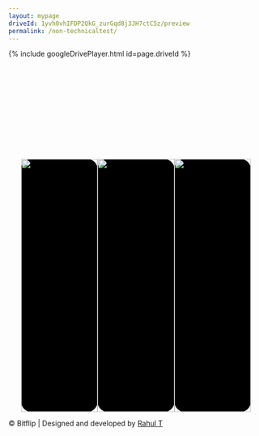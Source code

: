 ```yaml
---
layout: mypage
driveId: 1yvh0vhIFDP2QkG_zurGqd8j3JH7ctC5z/preview
permalink: /non-technicaltest/
---
```


<style>
    .event-container{
        margin-top: 200px;
        display: grid;
        grid-template-columns: 1fr 1fr 1fr;
        max-width: 90%;
        margin-left: auto;
        margin-right: auto;
    }
    .event-container .box-event{
        display: grid;
        grid-column: auto;
        width: 100%;
        height: 500px;
        border-radius: 20px;
        justify-content: center;
        position: relative;
        background-color: #000000;
        
    }
    .event-container .box-event .poster img{    
        position: absolute;
        top: 0;
        height: 500px;
    }
    .event-container .box-event .poster button{    
        position: absolute;
        top: 40%;
        left: 20px;
        opacity: 0;
    }
    .event-container .box-event:hover .poster button{
        opacity: 1;
    }
    .event-container .box-event:hover .poster img{
        opacity: .5;
    }
    .box-event img{
        position: absolute;
        top: 0;
        left: 0;
        width: 100%;
        height: 100%;
        opacity: 1;
        
    }

    video{
        margin-top: 200px;
    }
    

    @media(max-width: 767px){
        .event-container{
            margin-top: 150px;
            display: grid;
            grid-template-columns: 1fr;
            max-width: 90%;
            row-gap: 20px;
        }
        .event-container .box-event{
            width: 100%;
        }
        #mob-btn{
            opacity: .5;

        }

    }
</style>
{% include googleDrivePlayer.html id=page.driveId %}
<div class="event-container">
    <div class="box-event">
        <div class="poster">
            <img src="/static/images/non-tech1.jpg" alt="">        
            <button id="mob-btn" class="btn-01">Coming soon ..</button>
        </div>
    </div>
    <div class="box-event">
        <div class="poster">
            <img src="/static/images/non-tech2.jpg" alt="">       
            <button id="mob-btn" class="btn-01">Coming soon ..</button> 
        </div>
    </div>
    <div class="box-event">
        <div class="poster">
            <img src="/static/images/non-tech3.png" alt="">        
            <button id="mob-btn" class="btn-01">Coming soon ..</button>
        </div>
    </div>

</div>
<p id="footer">&copy; Bitflip | Designed and developed by <a href="https://github.com/rawho">Rahul T</a> </p> 